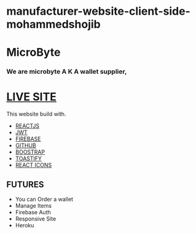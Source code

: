 # manufacturer-website-client-side-mohammedshojib

# MicroByte

### We are microbyte A K A wallet supplier, 

# [LIVE SITE]([https://car-hunter-11431.web.app/](https://microbyte-6d5f8.web.app/))

This website build with.

* [REACTJS](#)
* [JWT](#)
* [FIREBASE](#)
* [GITHUB](#)
* [BOOSTRAP](#)
* [TOASTIFY](#)
* [REACT ICONS](#)

## FUTURES

* You can Order a wallet
* Manage Items 
* Firebase Auth
* Responsive Site
* Heroku
